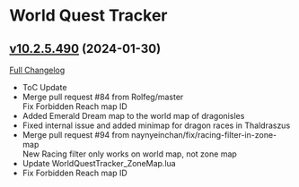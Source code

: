# World Quest Tracker

## [v10.2.5.490](https://github.com/Tercioo/World-Quest-Tracker/tree/v10.2.5.490) (2024-01-30)
[Full Changelog](https://github.com/Tercioo/World-Quest-Tracker/compare/v10.2.0.489...v10.2.5.490) 

- ToC Update  
- Merge pull request #84 from Rolfeg/master  
    Fix Forbidden Reach map ID  
- Added Emerald Dream map to the world map of dragonisles  
- Fixed internal issue and added minimap for dragon races in Thaldraszus  
- Merge pull request #94 from naynyeinchan/fix/racing-filter-in-zone-map  
    New Racing filter only works on world map, not zone map  
- Update WorldQuestTracker\_ZoneMap.lua  
- Fix Forbidden Reach map ID  